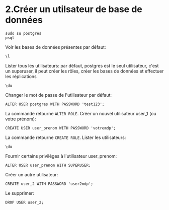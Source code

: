 # 2.Créer un utilsateur de base de données
```sbtshell
sudo su postgres
psql
```
Voir les bases de données présentes par défaut:
```sbtshell
\l
```
Lister tous les utilisateurs: par défaut, postgres est le seul utilisateur, c'est un superuser, il peut créer les rôles, créer les bases de données et effectuer les réplications
```sbtshell
\du
```
Changer le mot de passe de l'utilisateur par défaut:
```sbtshell
ALTER USER postgres WITH PASSWORD 'test123';
```
La commande retourne ```ALTER ROLE```.
Créer un nouvel utilisateur user_1 (ou votre prénom):
```sbtshell
CREATE USER user_prenom WITH PASSWORD 'votremdp';
```
La commande retourne ```CREATE ROLE```.
Lister les utilisateurs:
```
\du
```
Fournir certains privilèges à l'utilisateur user_prenom:
```sbtshell
ALTER USER user_prenom WITH SUPERUSER;
```
Créer un autre utilisateur:
```sbtshell
CREATE user_2 WITH PASSWORD 'user2mdp';
```
Le supprimer:
```sbtshell
DROP USER user_2;
```
